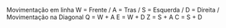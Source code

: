 Movimentação em linha 
	W = Frente /
	A = Tras /
	S = Esquerda /
	D = Direita /
Movimentação na Diagonal
	Q = W + A
 	E = W + D
  	Z = S + A
   	C = S + D
